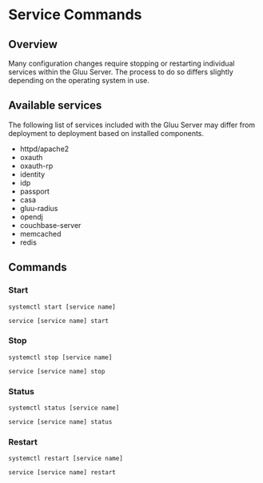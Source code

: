 # Service Commands

## Overview

Many configuration changes require stopping or restarting individual services within the Gluu Server. The process to do so differs slightly depending on the operating system in use.

## Available services

The following list of services included with the Gluu Server may differ from deployment to deployment based on installed components.

- httpd/apache2
- oxauth
- oxauth-rp
- identity
- idp
- passport
- casa
- gluu-radius
- opendj
- couchbase-server
- memcached
- redis

## Commands

### Start

``` tab="Ubuntu 18 or CentOS 7"
systemctl start [service name]
```

``` tab="Other OS"
service [service name] start
```

### Stop

``` tab="Ubuntu 18 or CentOS 7"
systemctl stop [service name]
```

``` tab="Other OS"
service [service name] stop
```

### Status

``` tab="Ubuntu 18 or CentOS 7"
systemctl status [service name]
```

``` tab="Other OS"
service [service name] status
```

### Restart

``` tab="Ubuntu 18 or CentOS 7"
systemctl restart [service name]
```

``` tab="Other OS"
service [service name] restart
```
